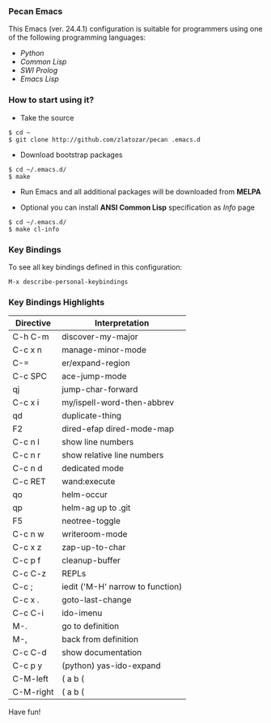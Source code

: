 ### Pecan Emacs

This Emacs (ver. 24.4.1) configuration is suitable for programmers using one of the
following programming languages:

* _Python_
* _Common Lisp_
* _SWI Prolog_
* _Emacs Lisp_

### How to start using it?

- Take the source

```
$ cd ~
$ git clone http://github.com/zlatozar/pecan .emacs.d
```

- Download bootstrap packages

```
$ cd ~/.emacs.d/
$ make
```

- Run Emacs and all additional packages will be downloaded from **MELPA**

- Optional you can install **ANSI Common Lisp** specification as _Info_ page

```
$ cd ~/.emacs.d/
$ make cl-info
```

### Key Bindings

To see all key bindings defined in this configuration:

```
M-x describe-personal-keybindings
```

### Key Bindings Highlights

Directive  |  Interpretation
---------  |  --------------
C-h C-m    |  discover-my-major
C-c x n    |  manage-minor-mode
C-=        |  er/expand-region
C-c SPC    |  ace-jump-mode
qj         |  jump-char-forward
C-c x i    |  my/ispell-word-then-abbrev
qd         |  duplicate-thing
F2         |  dired-efap dired-mode-map
C-c n l    |  show line numbers
C-c n r    |  show relative line numbers
C-c n d    |  dedicated mode
C-c RET    |  wand:execute
qo         |  helm-occur
qp         |  helm-ag up to .git
F5         |  neotree-toggle
C-c n w    |  writeroom-mode
C-c x z    |  zap-up-to-char
C-c p f    |  cleanup-buffer
C-c C-z    |  REPLs
C-c ;      |  iedit ('M-H' narrow to function)
C-c x .    |  goto-last-change
C-c C-i    |  ido-imenu
M-.        |  go to definition
M-,        |  back from definition
C-c C-d    |  show documentation
C-c p y    |  (python) yas-ido-expand
C-M-left   |  ( a b (|c d) ) -> ( a (b |c d) )
C-M-right  |  ( a b (|c d) ) -> ( a b c (|d) )

Have fun!
